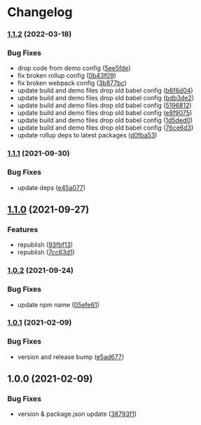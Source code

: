 # Changelog

### [1.1.2](https://www.github.com/donkeyclip/motorcortex-counter/compare/v1.1.1...v1.1.2) (2022-03-18)


### Bug Fixes

* drop code from demo config ([5ee5fde](https://www.github.com/donkeyclip/motorcortex-counter/commit/5ee5fde7d541a6ba63405dd928b4fd426d36e863))
* fix broken rollup config ([0b43f09](https://www.github.com/donkeyclip/motorcortex-counter/commit/0b43f099f98f1d28348f0dcfc122e8c1ee1f0680))
* fix broken webpack config ([3b877bc](https://www.github.com/donkeyclip/motorcortex-counter/commit/3b877bc0633c96686f20b9046c126640e20f259b))
* update build and demo files drop old babel config ([b6f6d04](https://www.github.com/donkeyclip/motorcortex-counter/commit/b6f6d0434713d18055b5719fea9848132e6b3507))
* update build and demo files drop old babel config ([bdb3de2](https://www.github.com/donkeyclip/motorcortex-counter/commit/bdb3de2c5f660c7e85eae455c8195ae9246953c6))
* update build and demo files drop old babel config ([5196812](https://www.github.com/donkeyclip/motorcortex-counter/commit/51968123e8d389827f4fc64da4166d7ee8690c9b))
* update build and demo files drop old babel config ([e8f9075](https://www.github.com/donkeyclip/motorcortex-counter/commit/e8f9075bfba5f4817ee02ce98c09ffbec877bc76))
* update build and demo files drop old babel config ([1d5ded0](https://www.github.com/donkeyclip/motorcortex-counter/commit/1d5ded0772becf323c796993403d419f7d224c3d))
* update build and demo files drop old babel config ([76ce6d3](https://www.github.com/donkeyclip/motorcortex-counter/commit/76ce6d3dfeee369668548b13bb970a5bac10e752))
* update rollup deps to latest packages ([d0fba53](https://www.github.com/donkeyclip/motorcortex-counter/commit/d0fba53d759155fd75f4d088319f65a2fa562906))

### [1.1.1](https://www.github.com/donkeyclip/motorcortex-counter/compare/v1.1.0...v1.1.1) (2021-09-30)


### Bug Fixes

* update deps ([e45a077](https://www.github.com/donkeyclip/motorcortex-counter/commit/e45a0770796438b5389d97efcd77e67841528f8a))

## [1.1.0](https://www.github.com/donkeyclip/motorcortex-counter/compare/v1.0.2...v1.1.0) (2021-09-27)


### Features

* republish ([93fbf13](https://www.github.com/donkeyclip/motorcortex-counter/commit/93fbf132700886d24f33df6340ca1b0280e68e11))
* republish ([7cc63d1](https://www.github.com/donkeyclip/motorcortex-counter/commit/7cc63d14f835a77613eadc4fc24ded4e9bb872e2))

### [1.0.2](https://www.github.com/donkeyclip/motorcortex-counter/compare/v1.0.1...v1.0.2) (2021-09-24)


### Bug Fixes

* update npm name ([05efe61](https://www.github.com/donkeyclip/motorcortex-counter/commit/05efe61ebac633960ad4a067762daf09624d6df0))

### [1.0.1](https://www.github.com/kissmybutton/motorcortex-counter/compare/v1.0.0...v1.0.1) (2021-02-09)


### Bug Fixes

* version and release bump ([e5ad677](https://www.github.com/kissmybutton/motorcortex-counter/commit/e5ad677b6e3e7f2ddc083f0d947b7cdd2413a514))

## 1.0.0 (2021-02-09)


### Bug Fixes

* version & package.json update ([38793f1](https://www.github.com/kissmybutton/motorcortex-counter/commit/38793f1940ca6b107903ed7aeeaaecaed5729919))
